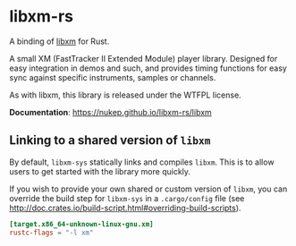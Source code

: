 # libxm-rs

A binding of [libxm](https://github.com/Artefact2/libxm/) for Rust.

A small XM (FastTracker II Extended Module) player library. Designed
for easy integration in demos and such, and provides timing functions
for easy sync against specific instruments, samples or channels.

As with libxm, this library is released under the WTFPL license.

**Documentation**: https://nukep.github.io/libxm-rs/libxm

## Linking to a shared version of `libxm`
By default, `libxm-sys` statically links and compiles `libxm`.
This is to allow users to get started with the library more quickly.

If you wish to provide your own shared or custom version of `libxm`, you can
override the build step for `libxm-sys` in a `.cargo/config` file
(see http://doc.crates.io/build-script.html#overriding-build-scripts).

```toml
[target.x86_64-unknown-linux-gnu.xm]
rustc-flags = "-l xm"
```
